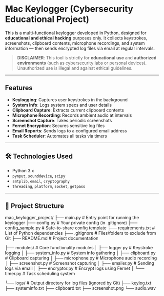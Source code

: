 # Mac Keylogger (Cybersecurity Educational Project)

This is a multi-functional keylogger developed in Python, designed for **educational and ethical hacking** purposes only. It collects keystrokes, screenshots, clipboard contents, microphone recordings, and system information — then sends encrypted log files via email at regular intervals.

> **DISCLAIMER**: This tool is strictly for **educational use** and **authorized environments** (such as cybersecurity labs or personal devices). Unauthorized use is illegal and against ethical guidelines.

---

##  Features

- **Keylogging**: Captures user keystrokes in the background
- **System Info**: Logs system specs and user details
- **Clipboard Capture**: Extracts current clipboard contents
- **Microphone Recording**: Records ambient audio at intervals
- **Screenshot Capture**: Takes periodic screenshots
- **Fernet Encryption**: Secures sensitive log files
- **Email Reports**: Sends logs to a configured email address
- **Task Scheduler**: Automates all tasks via timers

---

## 🛠️ Technologies Used

- Python 3.x
- `pynput`, `sounddevice`, `scipy`
- `smtplib`, `email`, `cryptography`
- `threading`, `platform`, `socket`, `getpass`

---

## 📁 Project Structure
mac_keylogger_project/
├── main.py                   # Entry point for running the keylogger
├── config.py                 # Your private config (in .gitignore)
├── config_sample.py          # Safe-to-share config template
├── requirements.txt          # List of Python dependencies
├── .gitignore                # Files/folders to exclude from Git
├── README.md                 # Project documentation

├── modules/                  # Core functionality modules
│   ├── logger.py             # Keystroke logging
│   ├── system_info.py        # System info gathering
│   ├── clipboard.py          # Clipboard capturing
│   ├── microphone.py         # Microphone audio recording
│   ├── screenshot.py         # Screenshot capturing
│   ├── emailer.py            # Sending logs via email
│   ├── encryptor.py          # Encrypt logs using Fernet
│   └── timer.py              # Task scheduling system

└── logs/                     # Output directory for log files (ignored by Git)
    ├── keylog.txt
    ├── systeminfo.txt
    ├── clipboard.txt
    ├── screenshot.png
    └── audio.wav
